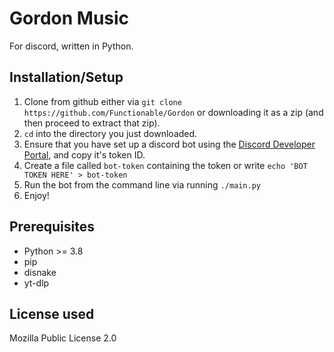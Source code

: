 # Gordon Music
For discord, written in Python.

## Installation/Setup
1. Clone from github either via `git clone https://github.com/Functionable/Gordon` or downloading it as a zip (and then proceed to extract that zip).
2. `cd` into the directory you just downloaded.
3. Ensure that you have set up a discord bot using the [Discord Developer Portal](https://discord.com/developers/applications), and copy it's token ID.
4. Create a file called `bot-token` containing the token or write `echo 'BOT TOKEN HERE' > bot-token`
5. Run the bot from the command line via running `./main.py`
6. Enjoy!

## Prerequisites
- Python >= 3.8
- pip
- disnake
- yt-dlp

## License used
Mozilla Public License 2.0